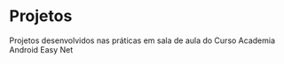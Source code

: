 Projetos
========

Projetos desenvolvidos nas práticas em sala de aula do Curso Academia Android Easy Net
